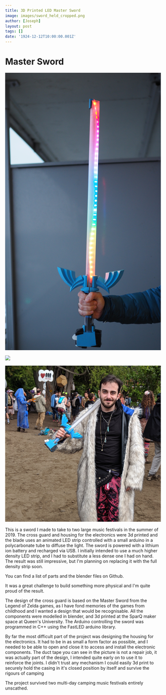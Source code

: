 ```yaml
---
title: 3D Printed LED Master Sword
image: images/sword_held_cropped.png
author: [Joseph]
layout: post
tags: []
date: '1924-12-12T10:00:00.001Z'
---
```

Master Sword
===

![](./images/sword_held_vertical.jpg)

![](./images/sword_held.png)

![](./images/sword_in_the_wild.jpg)

This is a sword I made to take to two large music festivals in the summer of 2019. The cross guard and housing for the electronics were 3d printed and the blade uses an animated LED strip controlled with a small arduino in a polycarbonate tube to diffuse the light. The sword is powered with a lithium ion battery and recharged via USB. I initially intended to use a much higher density LED strip, and I had to substitute a less dense one I had on hand. The result was still impressive, but I'm planning on replacing it with the full density strip soon. 

You can find a list of parts and the blender files on Github. 

It was a great challenge to build something more physical and I'm quite proud of the result.

The design of the cross guard is based on the Master Sword from the Legend of Zelda games, as I have fond memories of the games from childhood and I wanted a design that would be recognisable. All the components were modelled in blender, and 3d printed at the SparQ maker space at Queen's University. The Arduino controlling the sword was programmed in C++ using the FastLED arduino library. 

By far the most difficult part of the project was designing the housing for the electronics. It had to be in as small a form factor as possible, and I needed to be able to open and close it to access and install the electronic components. The duct tape you can see in the picture is not a repair job, it was actually part of the design, I intended quite early on to use it to reinforce the joints. I didn't trust any mechanism I could easily 3d print to securely hold the casing in it's closed position by itself and survive the rigours of camping

The project survived two multi-day camping music festivals entirely unscathed. 